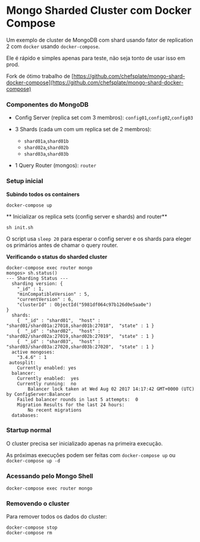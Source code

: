 Mongo Sharded Cluster com Docker Compose
=========================================

Um exemplo de cluster de MongoDB com shard usando fator de replication 2 com `docker` usando `docker-compose`.

Ele é rápido e simples apenas para teste, não seja tonto de usar isso em prod. 

Fork de ótimo trabalho de [https://github.com/chefsplate/mongo-shard-docker-compose](https://github.com/chefsplate/mongo-shard-docker-compose)

### Componentes do MongoDB

* Config Server (replica set com 3 membros): `config01`,`config02`,`config03`

* 3 Shards (cada um com um replica set de 2 membros):
	* `shard01a`,`shard01b`
	* `shard02a`,`shard02b`
	* `shard03a`,`shard03b`

* 1 Query Router (mongos): `router`

### Setup inicial 

**Subindo todos os containers** 

```
docker-compose up
```

** Inicializar os replica sets (config server e shards) and router**

```
sh init.sh
```

O script usa `sleep 20` para esperar o config server e os shards para eleger os primários antes de chamar o query router.

**Verificando o status do sharded cluster**

```
docker-compose exec router mongo
mongos> sh.status()
--- Sharding Status ---
  sharding version: {
	"_id" : 1,
	"minCompatibleVersion" : 5,
	"currentVersion" : 6,
	"clusterId" : ObjectId("5981df064c97b126d0e5aa0e")
}
  shards:
	{  "_id" : "shard01",  "host" : "shard01/shard01a:27018,shard01b:27018",  "state" : 1 }
	{  "_id" : "shard02",  "host" : "shard02/shard02a:27019,shard02b:27019",  "state" : 1 }
	{  "_id" : "shard03",  "host" : "shard03/shard03a:27020,shard03b:27020",  "state" : 1 }
  active mongoses:
	"3.4.6" : 1
 autosplit:
	Currently enabled: yes
  balancer:
	Currently enabled:  yes
	Currently running:  no
		Balancer lock taken at Wed Aug 02 2017 14:17:42 GMT+0000 (UTC) by ConfigServer:Balancer
	Failed balancer rounds in last 5 attempts:  0
	Migration Results for the last 24 hours:
		No recent migrations
  databases:
```

### Startup normal

O cluster precisa ser inicializado apenas na primeira execução.

As próximas execuções podem ser feitas com `docker-compose up` ou `docker-compose up -d`

### Acessando pelo Mongo Shell

```
docker-compose exec router mongo
```

### Removendo o cluster

Para remover todos os dados do cluster:

```
docker-compose stop
docker-compose rm
```
